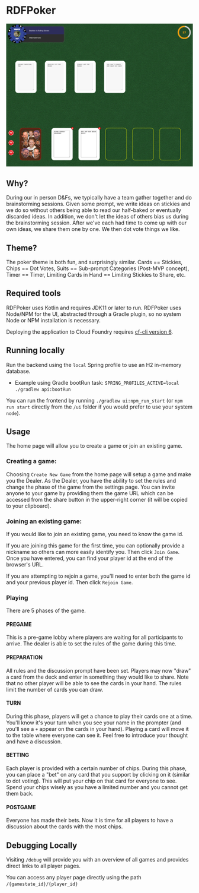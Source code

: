 # RDFPoker
![Alt text](/Sample.png?raw=true "Please don't see me")
## Why?
During our in person D&Fs, we typically have a team gather together and do brainstorming sessions. Given some prompt, we write ideas on stickies and we do so without others being able to read our half-baked or eventually discarded ideas. In addition, we don't let the ideas of others bias us during the brainstorming session. After we've each had time to come up with our own ideas,  we share them one by one. We then dot vote things we like.

## Theme?
The poker theme is both fun, and surprisingly similar. Cards == Stickies, Chips == Dot Votes, Suits == Sub-prompt Categories (Post-MVP concept), Timer == Timer, Limiting Cards in Hand == Limiting Stickies to Share, etc.

## Required tools
RDFPoker uses Kotlin and requires JDK11 or later to run. RDFPoker uses Node/NPM for the UI, abstracted through a Gradle plugin, so no system Node or NPM installation is necessary.

Deploying the application to Cloud Foundry requires [cf-cli version 6](https://github.com/cloudfoundry/cli/wiki/V6-CLI-Installation-Guide).

## Running locally
Run the backend using the `local` Spring profile to use an H2 in-memory database.
- Example using Gradle bootRun task: `SPRING_PROFILES_ACTIVE=local ./gradlew api:bootRun`

You can run the frontend by running `./gradlew ui:npm_run_start` (or `npm run start` directly from the `/ui` folder if you would prefer to use your system `node`).

## Usage
The home page will allow you to create a game or join an existing game.
### Creating a game:
Choosing `Create New Game` from the home page will setup a game and make you the Dealer.
As the Dealer, you have the ability to set the rules and change the phase of the game from the settings page.
You can invite anyone to your game by providing them the game URL which can be accessed from the share button in the upper-right corner (it will be copied to your clipboard).
### Joining an existing game:
If you would like to join an existing game, you need to know the game id.

If you are joining this game for the first time, you can optionally provide a nickname so others can more easily identify you.
Then click `Join Game`.
Once you have entered, you can find your player id at the end of the browser's URL.

If you are attempting to rejoin a game, you'll need to enter both the game id and your previous player id.
Then click `Rejoin Game`.

### Playing
There are 5 phases of the game.
#### PREGAME
This is a pre-game lobby where players are waiting for all participants to arrive.
The dealer is able to set the rules of the game during this time.
#### PREPARATION
All rules and the discussion prompt have been set.
Players may now "draw" a card from the deck and enter in something they would like to share.
Note that no other player will be able to see the cards in your hand.
The rules limit the number of cards you can draw.
#### TURN
During this phase, players will get a chance to play their cards one at a time.
You'll know it's your turn when you see your name in the prompter (and you'll see a `+` appear on the cards in your hand).
Playing a card will move it to the table where everyone can see it.
Feel free to introduce your thought and have a discussion.
#### BETTING
Each player is provided with a certain number of chips.
During this phase, you can place a "bet" on any card that you support by clicking on it (similar to dot voting).
This will put your chip on that card for everyone to see.
Spend your chips wisely as you have a limited number and you cannot get them back.
#### POSTGAME
Everyone has made their bets.
Now it is time for all players to have a discussion about the cards with the most chips.

## Debugging Locally
Visiting `/debug` will provide you with an overview of all games and provides direct links to all player pages.

You can access any player page directly using the path `/{gamestate_id}/{player_id}`
